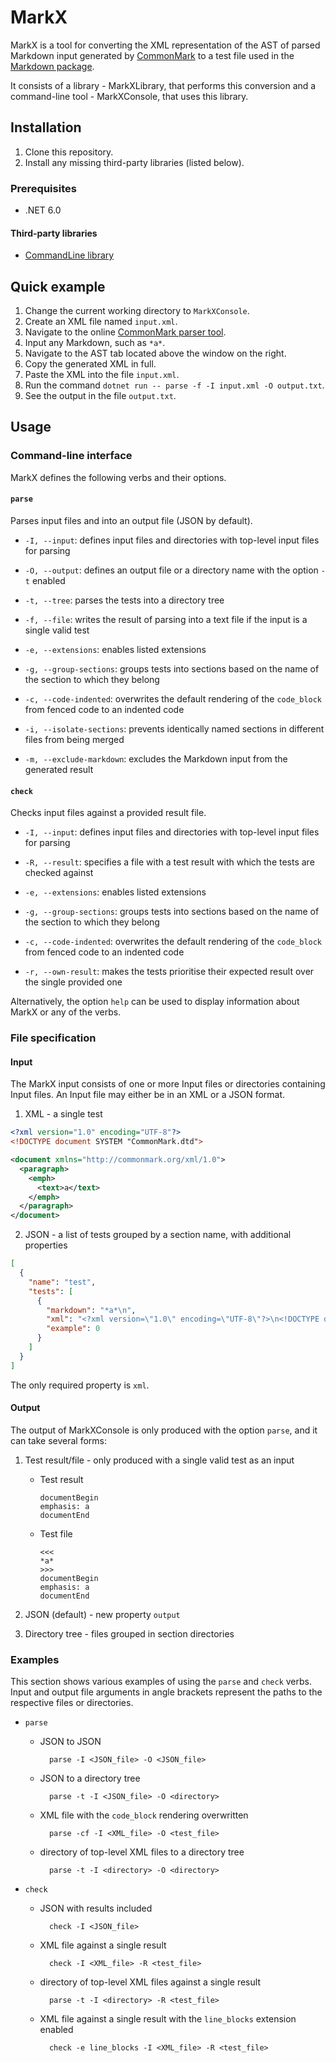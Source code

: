 # MarkX

MarkX is a tool for converting the XML representation of the AST of parsed Markdown input generated by [CommonMark](https://commonmark.org/) to a test file used in the [Markdown package](https://github.com/Witiko/markdown).

It consists of a library - MarkXLibrary, that performs this conversion and a command-line tool - MarkXConsole, that uses this library.

## Installation

1. Clone this repository.
2. Install any missing third-party libraries (listed below).

### Prerequisites

- .NET 6.0

#### Third-party libraries

- [CommandLine library](https://github.com/commandlineparser/commandline)

## Quick example

1. Change the current working directory to `MarkXConsole`.
2. Create an XML file named `input.xml`.
3. Navigate to the online [CommonMark parser tool](https://spec.commonmark.org/dingus/).
4. Input any Markdown, such as `*a*`.
5. Navigate to the AST tab located above the window on the right.
6. Copy the generated XML in full.
7. Paste the XML into the file `input.xml`.
8. Run the command `dotnet run -- parse -f -I input.xml -O output.txt`.
9. See the output in the file `output.txt`.

## Usage

### Command-line interface

MarkX defines the following verbs and their options.

#### `parse` 
Parses input files and into an output file (JSON by default).

- `-I, --input`: defines input files and directories with top-level input files for parsing

- `-O, --output`: defines an output file or a directory name with the option `-t` enabled
- `-t, --tree`: parses the tests into a directory tree
- `-f, --file`: writes the result of parsing into a text file if the input is a single valid test
- `-e, --extensions`: enables listed extensions
- `-g, --group-sections`: groups tests into sections based on the name of the section to which they belong
- `-c, --code-indented`: overwrites the default rendering of the `code_block` from fenced code to an indented code
- `-i, --isolate-sections`: prevents identically named sections in different files from being merged
- `-m, --exclude-markdown`: excludes the Markdown input from the generated result

#### `check`
Checks input files against a provided result file.

- `-I, --input`: defines input files and directories with top-level input files for parsing

- `-R, --result`: specifies a file with a test result with which the tests are checked against
- `-e, --extensions`: enables listed extensions
- `-g, --group-sections`: groups tests into sections based on the name of the section to which they belong
- `-c, --code-indented`: overwrites the default rendering of the `code_block` from fenced code to an indented code
- `-r, --own-result`: makes the tests prioritise their expected result over the single provided one

Alternatively, the option `help` can be used to display information about MarkX or any of the verbs.

### File specification

#### Input

The MarkX input consists of one or more Input files or directories containing Input files. An Input file may either be in an XML or a JSON format.

1. XML - a single test

``` xml
<?xml version="1.0" encoding="UTF-8"?>
<!DOCTYPE document SYSTEM "CommonMark.dtd">

<document xmlns="http://commonmark.org/xml/1.0">
  <paragraph>
    <emph>
      <text>a</text>
    </emph>
  </paragraph>
</document>
```

2. JSON - a list of tests grouped by a section name, with additional properties

``` JSON
[
  {
    "name": "test",
    "tests": [
      {
        "markdown": "*a*\n",
        "xml": "<?xml version=\"1.0\" encoding=\"UTF-8\"?>\n<!DOCTYPE document SYSTEM \"CommonMark.dtd\">\n\n<document xmlns=\"http://commonmark.org/xml/1.0\">\n\t<paragraph>\n\t\t<emph>\n\t\t\t<text>a</text>\n\t\t</emph>\n\t</paragraph>\n</document>",
        "example": 0
      }
    ]
  }
]
```

The only required property is `xml`.

#### Output

The output of MarkXConsole is only produced with the option `parse`, and it can take several forms:

1. Test result/file - only produced with a single valid test as an input

    - Test result

        ```
        documentBegin
        emphasis: a
        documentEnd
        ```

    - Test file

        ```
        <<<
        *a*
        >>>
        documentBegin
        emphasis: a
        documentEnd
        ```
       

2. JSON (default) - new property `output`
3. Directory tree - files grouped in section directories

### Examples

This section shows various examples of using the `parse` and `check` verbs. Input and output file arguments in angle brackets represent the paths to the respective files or directories.

- `parse`

    - JSON to JSON

            parse -I <JSON_file> -O <JSON_file>

    - JSON to a directory tree

            parse -t -I <JSON_file> -O <directory>

    - XML file with the `code_block` rendering overwritten

            parse -cf -I <XML_file> -O <test_file>

    - directory of top-level XML files to a directory tree

            parse -t -I <directory> -O <directory>

- `check`

    - JSON with results included
    
            check -I <JSON_file>
    
    - XML file against a single result
    
            check -I <XML_file> -R <test_file>
    
    - directory of top-level XML files against a single result
    
            parse -t -I <directory> -R <test_file>
    
    - XML file against a single result with the `line_blocks` extension enabled
    
            check -e line_blocks -I <XML_file> -R <test_file>

